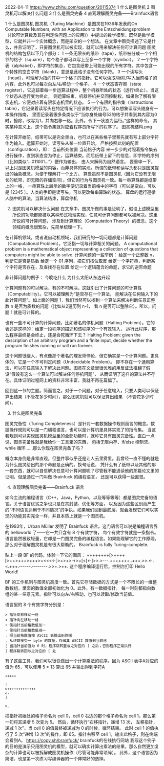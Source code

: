 
2022-04-11
https://www.zhihu.com/question/20115374
1 什么是图灵机
2 图灵机可以解决什么问题
3 什么是图灵完备
4 直观理解图灵完备——Brainfuck语言

1 什么是图灵机
图灵机（Turing Machine）是图灵在1936年发表的On Computable Numbers, with an Application to the Entscheidungsproblem
（《论可计算数及其在判定性问题上的应用》）中提出的数学模型。既然是数学模型，它就并非一个实体概念，而是架空的一个想法。
在文章中图灵描述了它是什么，并且证明了，只要图灵机可以被实现，就可以用来解决任何可计算问题
图灵机的结构包括以下几个部分：
1 一条无限长的纸带（tape），纸带被分成一个个相邻的格子（square），每个格子都可以写上至多一个字符（symbol）。
2 一个字符表（alphabet），即字符的集合，它包含纸带上可能出现的所有字符。其中包含一个特殊的空白字符（blank），意思是此格子没有任何字符。
3 一个读写头（head），可理解为指向其中一个格子的指针。它可以读取/擦除/写入当前格子的内容，此外也可以每次向左/右移动一个格子。
4 一个状态寄存器（state register），它追踪着每一步运算过程中，整个机器所处的状态（运行/终止）。当这个状态从运行变为终止，
  则运算结束，机器停机并交回控制权。如果你了解有限状态机，它便对应着有限状态机里的状态。
5 一个有限的指令集（instructions table），它记录着读写头在特定情况下应该执行的行为。可以想象读写头随身有一本操作指南，
  里面记录着很多条类似于“当你身处编号53的格子并看到其内容为0时，擦除，改写为1，并向右移一格。此外，令下一状态为运行。”这样的命令。
  其实某种意义上，这个指令集就对应着程序员所写下的程序了。
图灵机结构.png

在计算开始前，纸带可以是完全空白，也可以在某些格子里预先就有写上部分字符作为输入。运算开始时，读写头从某一位置开始，
严格按照此刻的配置（configuration），即：
当前所处位置
当前格子内容
来一步步的对照着指令集去进行操作，直到状态变为停止，运算结束。而后纸带上留下的信息，即字符的序列（比如类似“...011001...”）便作为输出，
由人来解码为自然语言。
要重申一下，以上只是图灵机模型的内容，而非具体的实现。所谓的纸带和读写头都只是图灵提出的抽象概念。为便于理解打一个比方。
算盘虽然不是图灵机（因为它没有无限长的纸带，即无限的存储空间），但它的行为与图灵机一致。每一串算珠都是纸带上的一格，
一串算珠上展示的数字便记录着当前格中的字符（可以是空白，可以是 12345 ）。人类的手即是读写头，可以更改每串算珠的状态。
算盘的运行遵循人脑中的算法，当算法结束，算盘停机


2. 图灵机可以解决什么问题
   在文章中，图灵所做的事是证明了，假设上述模型里所说的功能都能被以某种形式物理实现，任意可计算问题都可以被解决。这里所说的可计算问题，
   涉及到计算理论（Computation Theory）的概念。这个领域的概念很繁杂，先简单梳理一下。
   
  在计算机领域，或者说自动机领域，我们研究的一切问题都是计算问题（Computational Problem）。它泛指一切与计算相关的问题。
A computational problem</b> is a mathematical object representing a collection of questions that computers might
  be able to solve.
计算问题的一些举例：
  给定一个正整数 n，判断它是否是质数
  给定一个 01 序列，把它们按位取反
  给定一个字符串，判断某个字符是否存在，及查找存在位置
  给定一个逻辑蕴含的命题，求它的逆否命题
  
非计算问题的例子：
今晚吃什么
为什么太阳从东边升起

计算问题有的可以解决，有的不可解决。这就引出了计算问题的可计算性（Computability）。它可以被理解为“是否存在一个算法，
能解决在任何输入下的此计算问题”。如上面的问题 1，我们当然可以找到一个算法来解决判断任意正整数 n 是否为质数的问题（比如从2遍历到 n-1，
看 n 是否可以整除它）。所以，问题 1 就是可计算的。

也有一些不可计算的计算问题，比如著名的停机问题（Halting Problem）。它的表述是这样的：给定一段程序的描述和该程序的一个有效输入，
运行此程序，那么程序最终是会终止，还是会死循环下去？
Halting Problem: given the description of an arbitrary program and a finite input, decide whether the 
program finishes running or will run forever.

这个问题很绕人，有点像那个著名的理发师悖论，但它确实是一个计算问题。更具体的，它是一个不可判定问题（Undecidable Problem）。
即不存在一个通用算法，可以在任意输入下解决此问题。图灵在文章里很优雅的用反证法推翻了假设“假设有这么一个算法可以解决任何停机问题”，
从而证明了这样的算法并不存在。具体证明过程网上的资料非常丰富，我就不再花篇幅了。

回到这一节的主题。简而言之，对于一个问题，对于任意输入，只要人类可以保证算出结果（不管花多少时间），那么图灵机就可以保证算出结果
（不管花多少时间）。

3. 什么是图灵完备
   
图灵完备性（Turing Completeness）是针对一套数据操作规则而言的概念。数据操作规则可以是一门编程语言，也可以是计算机里具体实现了的指令集。
当这套规则可以实现图灵机模型里的全部功能时，就称它具有图灵完备性。直白一点说，图灵完备性就是我给你一工具箱的东西，
包括无限内存、if/else 控制流、while 循环……那么你现在图灵完备了吗？

概念本身倒是非常直观，但整件事似乎还是让人云里雾里。我曾经一直不懂的就是为什么图灵给出的那个命题是正确的。换句话说，
凭什么有了纸带以及其他的那一套东西，就可以自信解决任意可计算问题呢？尽管我不能通读他的那篇论文里的证明，但是通过一门叫做 Brainfuck 的编程语言，
还是可以获得一些直觉。


4. 直观理解图灵完备——Brainfuck 语言
   
如今主流的编程语言（C++，Java，Python，以及等等等等）都是图灵完备的语言。关于语言优劣之争也只是在其封装、优化等方面，
以及因为这些区别而产生的“不同语言适用于不同情况”的争执。如果我们回到最底层，就会发现它们可以实现的功能其实完全一样，并且本质上就是一个图灵机。

在1993年，Urban Müller 发明了 Brainfuck 语言。这门语言可以说是编程语言界的 helloworld 了——它一共只含有 8 个有效字符，
每个有效字符就是一条指令。语言虽然极致轻量，它却是一门图灵完备的编程语言。如果能理解它的工作原理，那么对于理解图灵机是有很大帮助的。
Brainfuck is fully Turing-complete.

贴上一段 BF 的代码，体验一下它的画风：
++++++++[>++++[>++>+++>+++>+<<<<-]>+>+>->>+[<]<-]>>.>---.+++++++..+++.>>.<-.<.+++.------.--------.>>+.>++.
这个程序编译运行后，控制台打印 Hello World!

BF 的工作机制与图灵机高度一致。首先它存储数据的方式是一个不限长的一维整数数组，里面的数值全部初始化为 0。此外，有一数据指针，
每一时刻都指向数组的某一任意元素。指针可以向左/右移动，也可以读取/修改当前值。

语言里的 8 个有效字符分别是：
```
> 指针向右移动一格
< 指针向左移动一格
+ 使指针当前格数值加一
- 使指针当前格数值减一
. 把当前格数值按 ASCII 表输出到终端
, 从终端接受一 byte 的数据，存储其 ASCII 数值到当前格
[ 当指针当前值为 0 时，程序跳转至与之对应的 ] 之后；否则程序正常执行
] 程序跳转回与之对应的 [ 处
```
  
有了这些工具，我们可以很快做出一个计算乘法的程序。因为 ASCII 表中A对应的值为 65，可以使用 5 * 13 算出 65 并输出得到字符A
```
+++++

[
>+++++++++++++
<-
]

>.
```
把指针初始处的格子命名为 cell 0，cell 0 右边的那个格子命名为 cell 1。那么第一句将其递增 5 次变为 5。
然后，循环执行“右移指针，递增 13 次， 左移指针，递减 1 次”。当 cell 0 的值最终被递减为 0 的时候，循环结束。
此时 cell 1 的值执行了 5 次“递增 13 次”的操作，即 65。指针右移至 cell 1，输出此格子，则在终端会看到A。
https://copy.sh/brainfuck/   brainfuck的在线执行网站
我写这个例子的目的是演示只用图灵机的模型，就可以确实计算出乘法的结果。那么自然更加复杂的计算也可以被拆解成图灵机操作（尽管可能非常琐碎）。
此外，这个语言因为简洁，也是第一次练习写编译器的一个非常好的选择。

